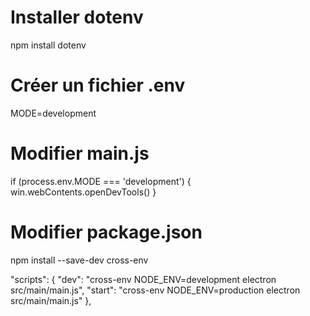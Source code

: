 
# Installer dotenv	
  npm install dotenv

# Créer un fichier .env 
  MODE=development

# Modifier main.js
 if (process.env.MODE === 'development') {
    win.webContents.openDevTools()
  }  

# Modifier package.json

  npm install --save-dev cross-env

  "scripts": {
    "dev": "cross-env NODE_ENV=development electron src/main/main.js",
    "start": "cross-env NODE_ENV=production electron src/main/main.js"
  },